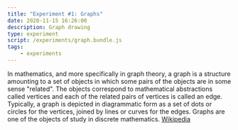```yaml
---
title: "Experiment #1: Graphs"
date: 2020-11-15 16:26:00
description: Graph drawing
type: experiment
script: /experiments/graph.bundle.js
tags:
    - experiments
---
```


In mathematics, and more specifically in graph theory, a graph is a structure amounting to a set of objects in which some pairs of the objects are in some sense \"related\". The objects correspond to mathematical abstractions called vertices and each of the related pairs of vertices is called an edge. Typically, a graph is depicted in diagrammatic form as a set of dots or circles for the vertices, joined by lines or curves for the edges. Graphs are one of the objects of study in discrete mathematics. [Wikipedia](https://en.wikipedia.org/wiki/Graph_(discrete_mathematics))
